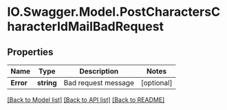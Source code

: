 # IO.Swagger.Model.PostCharactersCharacterIdMailBadRequest
## Properties

Name | Type | Description | Notes
------------ | ------------- | ------------- | -------------
**Error** | **string** | Bad request message | [optional] 

[[Back to Model list]](../README.md#documentation-for-models) [[Back to API list]](../README.md#documentation-for-api-endpoints) [[Back to README]](../README.md)

